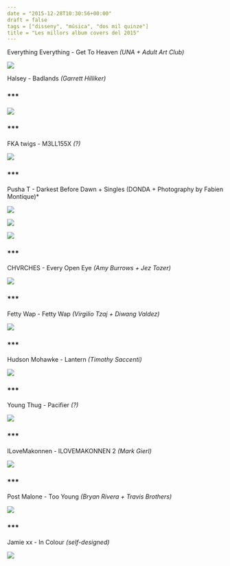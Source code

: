 ```yaml
---
date = "2015-12-28T10:30:56+00:00"
draft = false
tags = ["disseny", "música", "dos mil quinze"]
title = "Les millors album covers del 2015"
---
```

<!-- more -->

Everything Everything - Get To Heaven *(UNA + Adult Art Club)*

![](https://36.media.tumblr.com/2e18167a723d1a330e5d7afb2d18f624/tumblr_inline_o02bri9VG21rf46cf_540.jpg)

Halsey - Badlands *(Garrett Hilliker)*

### ***

![](https://41.media.tumblr.com/864c27c134c62b9f3d6a06e663c241db/tumblr_inline_o02bywp0Oy1rf46cf_540.jpg)

### ***

FKA twigs - M3LL155X *(?)*

![](https://40.media.tumblr.com/887705597175a1bf3c612c7404fe5887/tumblr_inline_o02bzkLuei1rf46cf_540.jpg)

### ***

Pusha T - Darkest Before Dawn + Singles (DONDA + Photography by Fabien Montique)*

![](https://40.media.tumblr.com/c3484ae5ec348492d2ea3d1e891ecf1d/tumblr_inline_o02c3ciFv71rf46cf_540.jpg)

![](https://40.media.tumblr.com/69e8abba76e33d9f515c807f9fea2c6a/tumblr_inline_o02c3hFOI31rf46cf_540.jpg)

![](https://40.media.tumblr.com/131c651139d2c9d93876b8274c805919/tumblr_inline_o02c4cOpqk1rf46cf_540.jpg)

### ***

CHVRCHES - Every Open Eye *(Amy Burrows + Jez Tozer)*

![](https://40.media.tumblr.com/d76859d8deaaa93cfb9bd39b2ba9cf20/tumblr_inline_o02c5fkmwg1rf46cf_540.jpg)

### ***

Fetty Wap - Fetty Wap *(Virgilio Tzaj + Diwang Valdez)*

![](https://36.media.tumblr.com/b02cb47fcd77f738cdf5d785adf41dfc/tumblr_inline_o02caqr31T1rf46cf_540.jpg)

### ***

Hudson Mohawke - Lantern *(Timothy Saccenti)*

![](https://41.media.tumblr.com/b711cde0c21552a28d343fe95adfa9fe/tumblr_inline_o02cm0InGI1rf46cf_540.jpg)

### ***

Young Thug - Pacifier *(?)*

![](https://40.media.tumblr.com/7bd62469ec92b18148b4904a70bb7a25/tumblr_inline_o02cqc2A9H1rf46cf_540.jpg)

### ***

ILoveMakonnen - ILOVEMAKONNEN 2 *(Mark Gierl)*

![](https://41.media.tumblr.com/5e14b1c0e8cc128b8e8ba22d4a858ddf/tumblr_inline_o02d0kDpgH1rf46cf_540.jpg)

### ***

Post Malone - Too Young *(Bryan Rivera + Travis Brothers)*

![](https://40.media.tumblr.com/756b9de23cd38ffc3bfef783f674d5be/tumblr_inline_o02d0o7G701rf46cf_540.jpg)

### ***

Jamie xx - In Colour *(self-designed)*

![](https://41.media.tumblr.com/3ed9f0ff72bc3290a657684d0c1662b0/tumblr_inline_o02d46sEvH1rf46cf_540.jpg)